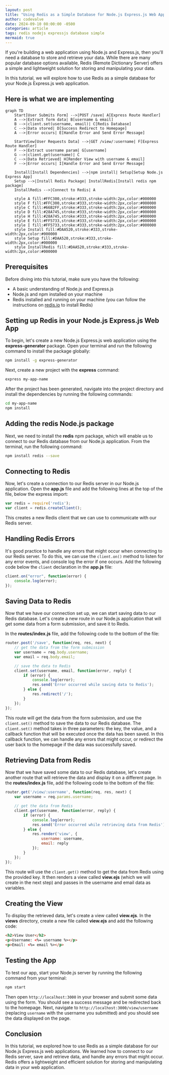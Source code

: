 ```yaml
---
layout: post
title: "Using Redis as a Simple Database for Node.js Express.js Web Apps"
author: codevalve
date: 2024-09-10 08:00:00 -0500
categories: article
tags: redis nodejs expressjs database simple
mermaid: true
---
```


If you're building a web application using Node.js and Express.js, then you'll need a database to store and retrieve your data. While there are many popular database options available, Redis (Remote Dictionary Server) offers a simple and lightweight solution for storing and manipulating your data.

In this tutorial, we will explore how to use Redis as a simple database for your Node.js Express.js web application.

## Here is what we are implementing

```mermaid
graph TD
    Start[User Submits Form] -->|POST /save| A[Express Route Handler]
    A -->|Extract form data| B[username & email]
    B -->|client.set(username, email)| C[Redis Database]
    C -->|Data stored| D[Success Redirect to Homepage]
    A -->|Error occurs| E[Handle Error and Send Error Message]

    StartView[User Requests Data] -->|GET /view/:username| F[Express Route Handler]
    F -->|Extract username param| G[username]
    G -->|client.get(username)| C
    C -->|Data Retrieved| H[Render View with username & email]
    F -->|Error occurs| I[Handle Error and Send Error Message]

    Install[Install Dependencies] -->|npm install| Setup[Setup Node.js Express App]
    Setup -->|Install Redis Package| InstallRedis[Install redis npm package]
    InstallRedis -->|Connect to Redis| A

    style A fill:#FFC300,stroke:#333,stroke-width:2px,color:#000000
    style F fill:#FFC300,stroke:#333,stroke-width:2px,color:#000000
    style C fill:#66B2FF,stroke:#333,stroke-width:2px,color:#000000
    style D fill:#28A745,stroke:#333,stroke-width:2px,color:#000000
    style H fill:#28A745,stroke:#333,stroke-width:2px,color:#000000
    style E fill:#FF5733,stroke:#333,stroke-width:2px,color:#000000
    style I fill:#FF5733,stroke:#333,stroke-width:2px,color:#000000
    style Install fill:#DAA520,stroke:#333,stroke-width:2px,color:#000000
    style Setup fill:#DAA520,stroke:#333,stroke-width:2px,color:#000000
    style InstallRedis fill:#DAA520,stroke:#333,stroke-width:2px,color:#000000

```

## Prerequisites

Before diving into this tutorial, make sure you have the following:

- A basic understanding of Node.js and Express.js
- Node.js and npm installed on your machine
- Redis installed and running on your machine (you can follow the instructions on [redis.io](https://redis.io/download) to install Redis)

## Setting up Redis in your Node.js Express.js Web App

To begin, let's create a new Node.js Express.js web application using the **express-generator** package. Open your terminal and run the following command to install the package globally:

```bash
npm install -g express-generator
```

Next, create a new project with the **express** command:

```bash
express my-app-name
```

After the project has been generated, navigate into the project directory and install the dependencies by running the following commands:

```bash
cd my-app-name
npm install
```

## Adding the redis Node.js package

Next, we need to install the **redis** npm package, which will enable us to connect to our Redis database from our Node.js application. From the terminal, run the following command:

```bash
npm install redis --save
```

## Connecting to Redis

Now, let's create a connection to our Redis server in our Node.js application. Open the **app.js** file and add the following lines at the top of the file, below the express import:

```javascript
var redis = require('redis');
var client = redis.createClient();
```

This creates a new Redis client that we can use to communicate with our Redis server.

## Handling Redis Errors

It's good practice to handle any errors that might occur when connecting to our Redis server. To do this, we can use the `client.on()` method to listen for any error events, and console log the error if one occurs. Add the following code below the `client` declaration in the **app.js** file:

```javascript
client.on("error", function(error) {
    console.log(error);
});
```

## Saving Data to Redis

Now that we have our connection set up, we can start saving data to our Redis database. Let's create a new route in our Node.js application that will get some data from a form submission, and save it to Redis.

In the **routes/index.js** file, add the following code to the bottom of the file:

```javascript
router.post('/save', function(req, res, next) {
    // get the data from the form submission
    var username = req.body.username;
    var email = req.body.email;

    // save the data to Redis
    client.set(username, email, function(error, reply) {
        if (error) {
            console.log(error);
            res.send('Error occurred while saving data to Redis');
        } else {
            res.redirect('/');
        }
    });
});
```

This route will get the data from the form submission, and use the `client.set()` method to save the data to our Redis database. The `client.set()` method takes in three parameters: the key, the value, and a callback function that will be executed once the data has been saved. In this callback function, we can handle any errors that might occur, or redirect the user back to the homepage if the data was successfully saved.

## Retrieving Data from Redis

Now that we have saved some data to our Redis database, let's create another route that will retrieve the data and display it on a different page. In the **routes/index.js** file, add the following code to the bottom of the file:

```javascript
router.get('/view/:username', function(req, res, next) {
    var username = req.params.username;

    // get the data from Redis
    client.get(username, function(error, reply) {
        if (error) {
            console.log(error);
            res.send('Error occurred while retrieving data from Redis');
        } else {
            res.render('view', {
                username: username,
                email: reply
            });
        }
    });
});
```

This route will use the `client.get()` method to get the data from Redis using the provided key. It then renders a view called **view.ejs** (which we will create in the next step) and passes in the username and email data as variables.

## Creating the View

To display the retrieved data, let's create a view called **view.ejs**. In the **views** directory, create a new file called **view.ejs** and add the following code:

```html
<h2>View User</h2>
<p>Username: <%= username %></p>
<p>Email: <%= email %></p>
```

## Testing the App

To test our app, start your Node.js server by running the following command from your terminal:

```bash
npm start
```

Then open `http://localhost:3000` in your browser and submit some data using the form. You should see a success message and be redirected back to the homepage. Next, navigate to `http://localhost:3000/view/username` (replacing `username` with the username you submitted) and you should see the data displayed on the page.

## Conclusion

In this tutorial, we explored how to use Redis as a simple database for our Node.js Express.js web applications. We learned how to connect to our Redis server, save and retrieve data, and handle any errors that might occur. Redis offers a lightweight and efficient solution for storing and manipulating data in your web application. 